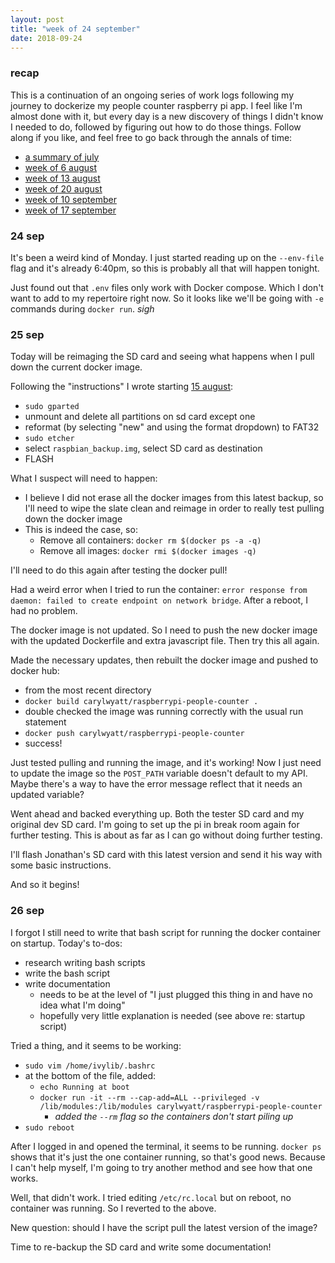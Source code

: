 ```yaml
---
layout: post
title: "week of 24 september"
date: 2018-09-24
---
```


### recap

This is a continuation of an ongoing series of work logs following my journey to dockerize my people counter raspberry pi app. I feel like I'm almost done with it, but every day is a new discovery of things I didn't know I needed to do, followed by figuring out how to do those things. Follow along if you like, and feel free to go back through the annals of time:
- [a summary of july](http://carylwyatt.github.io/blog/2018/08/03/work-log-jul-30)
- [week of 6 august](http://carylwyatt.github.io/blog/2018/08/06/week-of-6-august)
- [week of 13 august](http://carylwyatt.github.io/blog/2018/08/13/week-of-13-august)
- [week of 20 august](http://carylwyatt.github.io/blog/2018/08/20/week-of-20-august)
- [week of 10 september](http://carylwyatt.github.io/blog/2018/09/10/week-of-10-sep)
- [week of 17 september](http://carylwyatt.github.io/blog/2018/09/17/week-of-17-sep)

### 24 sep

It's been a weird kind of Monday. I just started reading up on the `--env-file` flag and it's already 6:40pm, so this is probably all that will happen tonight.

Just found out that `.env` files only work with Docker compose. Which I don't want to add to my repertoire right now. So it looks like we'll be going with `-e` commands during `docker run`. *sigh*

### 25 sep

Today will be reimaging the SD card and seeing what happens when I pull down the current docker image. 

Following the "instructions" I wrote starting [15 august](http://carylwyatt.github.io/blog/2018/08/13/week-of-13-august):
  - `sudo gparted`
  - unmount and delete all partitions on sd card except one
  - reformat (by selecting "new" and using the format dropdown) to FAT32
  - `sudo etcher`
  - select `raspbian_backup.img`, select SD card as destination
  - FLASH

What I suspect will need to happen:
  - I believe I did not erase all the docker images from this latest backup, so I'll need to wipe the slate clean and reimage in order to really test pulling down the docker image
  - This is indeed the case, so:
    - Remove all containers: `docker rm $(docker ps -a -q)`
    - Remove all images: `docker rmi $(docker images -q)`

I'll need to do this again after testing the docker pull!

Had a weird error when I tried to run the container: `error response from daemon: failed to create endpoint on network bridge`. After a reboot, I had no problem.

The docker image is not updated. So I need to push the new docker image with the updated Dockerfile and extra javascript file. Then try this all again. 

Made the necessary updates, then rebuilt the docker image and pushed to docker hub:
  - from the most recent directory
  - `docker build carylwyatt/raspberrypi-people-counter .`
  - double checked the image was running correctly with the usual run statement
  - `docker push carylwyatt/raspberrypi-people-counter`
  - success!

Just tested pulling and running the image, and it's working! Now I just need to update the image so the `POST_PATH` variable doesn't default to my API. Maybe there's a way to have the error message reflect that it needs an updated variable?

Went ahead and backed everything up. Both the tester SD card and my original dev SD card. I'm going to set up the pi in break room again for further testing. This is about as far as I can go without doing further testing.

I'll flash Jonathan's SD card with this latest version and send it his way with some basic instructions. 

And so it begins!

### 26 sep

I forgot I still need to write that bash script for running the docker container on startup. Today's to-dos:
  - research writing bash scripts
  - write the bash script
  - write documentation
    - needs to be at the level of "I just plugged this thing in and have no idea what I'm doing"
    - hopefully very little explanation is needed (see above re: startup script)

Tried a thing, and it seems to be working:
  - `sudo vim /home/ivylib/.bashrc`
  - at the bottom of the file, added:
    - `echo Running at boot`
    - `docker run -it --rm --cap-add=ALL --privileged -v /lib/modules:/lib/modules carylwyatt/raspberrypi-people-counter`
      - *added the `--rm` flag so the containers don't start piling up*
  - `sudo reboot`

After I logged in and opened the terminal, it seems to be running. `docker ps` shows that it's just the one container running, so that's good news. Because I can't help myself, I'm going to try another method and see how that one works. 

Well, that didn't work. I tried editing `/etc/rc.local` but on reboot, no container was running. So I reverted to the above.

New question: should I have the script pull the latest version of the image?

Time to re-backup the SD card and write some documentation!
